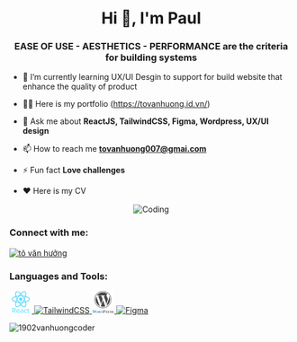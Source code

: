 <h1 align="center">Hi 👋, I'm Paul</h1>
<h3 align="center">EASE OF USE - AESTHETICS - PERFORMANCE are the criteria for building systems </h3>

- 🌱 I’m currently learning UX/UI Desgin to support for build website that enhance the quality of product

- 👨‍💻 Here is my portfolio (https://tovanhuong.id.vn/)

- 💬 Ask me about **ReactJS, TailwindCSS, Figma, Wordpress, UX/UI design**

- 📫 How to reach me **tovanhuong007@gmai.com**

- ⚡ Fun fact **Love challenges**

-  ❤️ Here is my CV
  
<div align="center"><img align="center" alt="Coding" width="600" src="[https://tovanhuong.id.vn/wp-content/uploads/2025/02/CV-Van-Huong.png](https://tovanhuong.id.vn/wp-content/uploads/2025/05/CV-Van-Huong.png)" /></div>
<h3 align="left">Connect with me:</h3>
<p align="left">
<a href="https://www.facebook.com/vanhuong.to.71" target="blank"><img align="center" src="https://raw.githubusercontent.com/rahuldkjain/github-profile-readme-generator/master/src/images/icons/Social/facebook.svg" alt="tô văn hưởng" height="30" width="40" /></a>
</p>

<h3 align="left">Languages and Tools:</h3>

<p align="left">  
    <a href="https://reactjs.org/" target="_blank" rel="noreferrer">  
        <img src="https://raw.githubusercontent.com/devicons/devicon/master/icons/react/react-original-wordmark.svg" alt="ReactJS" width="40" height="40"/>  
    </a>  
    <a href="https://tailwindcss.com/" target="_blank" rel="noreferrer">  
        <img src="https://www.vectorlogo.zone/logos/tailwindcss/tailwindcss-icon.svg" alt="TailwindCSS" width="40" height="40"/>  
    </a>  
    <a href="https://wordpress.org/" target="_blank" rel="noreferrer">  
        <img src="https://raw.githubusercontent.com/devicons/devicon/master/icons/wordpress/wordpress-original.svg" alt="Wordpress" width="40" height="40"/>  
    </a>  
    <a href="https://www.figma.com/" target="_blank" rel="noreferrer">  
        <img src="https://www.vectorlogo.zone/logos/figma/figma-icon.svg" alt="Figma" width="40" height="40"/>  
    </a>  
</p>


<p><img align="left" src="https://github-readme-stats.vercel.app/api/top-langs?username=1902vanhuongcoder&show_icons=true&locale=en&layout=compact" alt="1902vanhuongcoder" /></p>

